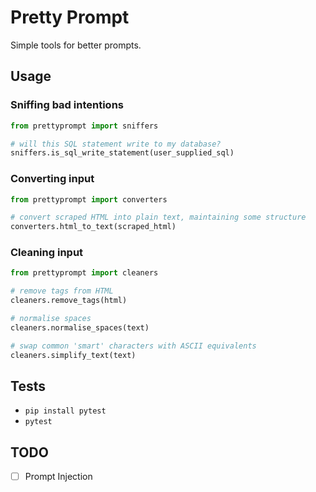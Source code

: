 # Pretty Prompt

Simple tools for better prompts.

## Usage

### Sniffing bad intentions

```python
from prettyprompt import sniffers

# will this SQL statement write to my database?
sniffers.is_sql_write_statement(user_supplied_sql)
```

### Converting input

```python
from prettyprompt import converters

# convert scraped HTML into plain text, maintaining some structure
converters.html_to_text(scraped_html)
```

### Cleaning input

```python
from prettyprompt import cleaners

# remove tags from HTML
cleaners.remove_tags(html)

# normalise spaces
cleaners.normalise_spaces(text)

# swap common 'smart' characters with ASCII equivalents
cleaners.simplify_text(text)
```

## Tests

- `pip install pytest`
- `pytest`

## TODO

- [ ] Prompt Injection
